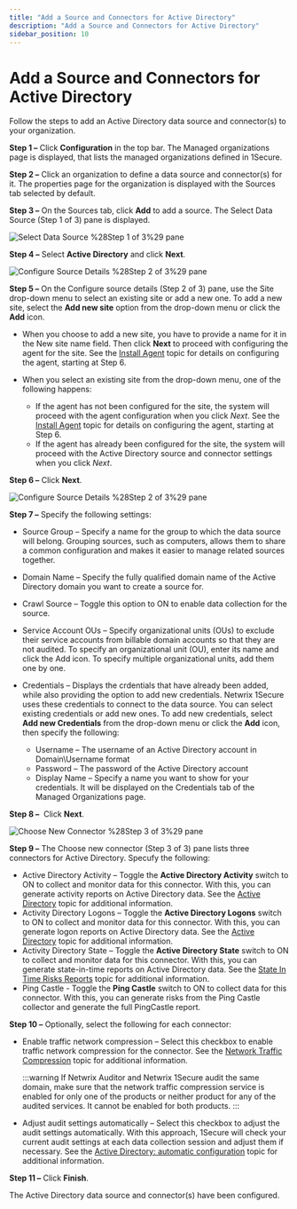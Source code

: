 ```yaml
---
title: "Add a Source and Connectors for Active Directory"
description: "Add a Source and Connectors for Active Directory"
sidebar_position: 10
---
```


# Add a Source and Connectors for Active Directory

Follow the steps to add an Active Directory data source and connector(s) to your organization.

**Step 1 –** Click **Configuration** in the top bar. The Managed organizations page is displayed,
that lists the managed organizations defined in 1Secure.

**Step 2 –** Click an organization to define a data source and connector(s) for it. The properties
page for the organization is displayed with the Sources tab selected by default.

**Step 3 –** On the Sources tab, click **Add** to add a source. The Select Data Source (Step 1 of 3)
pane is displayed.

![Select Data Source %28Step 1 of 3%29 pane](/images/1secure/admin/organizations/sourcesandconnectors/addsources_exchange.webp)

**Step 4 –** Select **Active Directory** and click **Next**.

![Configure Source Details %28Step 2 of 3%29 pane](/images/1secure/admin/organizations/sourcesandconnectors/configuresourcedetails_step2-3.webp)

**Step 5 –** On the Configure source details (Step 2 of 3) pane, use the Site drop-down menu to
select an existing site or add a new one. To add a new site, select the **Add new site** option from
the drop-down menu or click the **Add** icon.

- When you choose to add a new site, you have to provide a name for it in the New site name field.
  Then click **Next** to proceed with configuring the agent for the site. See the
  [Install Agent](/docs/1secure/install/installagent.md) topic for details on configuring the agent,
  starting at Step 6.
- When you select an existing site from the drop-down menu, one of the following happens:

    - If the agent has not been configured for the site, the system will proceed with the agent
      configuration when you click _Next_. See the [Install Agent](/docs/1secure/install/installagent.md)
      topic for details on configuring the agent, starting at Step 6.
    - If the agent has already been configured for the site, the system will proceed with the Active
      Directory source and connector settings when you click _Next_.

**Step 6 –** Click **Next**.

![Configure Source Details %28Step 2 of 3%29 pane](/images/1secure/admin/organizations/sourcesandconnectors/ad_configsourcedetails_step2of3.webp)

**Step 7 –** Specify the following settings:

- Source Group – Specify a name for the group to which the data source will belong. Grouping
  sources, such as computers, allows them to share a common configuration and makes it easier to
  manage related sources together.
- Domain Name – Specify the fully qualified domain name of the Active Directory domain you want to
  create a source for.
- Crawl Source – Toggle this option to ON to enable data collection for the source.
- Service Account OUs – Specify organizational units (OUs) to exclude their service accounts from
  billable domain accounts so that they are not audited. To specify an organizational unit (OU),
  enter its name and click the Add icon. To specify multiple organizational units, add them one by
  one.
- Credentials – Displays the crdentials that have already been added, while also providing the
  option to add new credentials. Netwrix 1Secure uses these credentials to connect to the data
  source. You can select existing credentials or add new ones. To add new credentials, select **Add
  new Credentials** from the drop-down menu or click the **Add** icon, then specify the following:

    - Username – The username of an Active Directory account in Domain\Username format
    - Password – The password of the Active Directory account
    - Display Name – Specify a name you want to show for your credentials. It will be displayed on
      the Credentials tab of the Managed Organizations page.

**Step 8 –**  Click **Next**.

![Choose New Connector %28Step 3 of 3%29 pane](/images/1secure/admin/organizations/sourcesandconnectors/ad_choosenewconnector.webp)

**Step 9 –** The Choose new connector (Step 3 of 3) pane lists three connectors for Active
Directory. Specufy the following:

- Active Directory Activity – Toggle the **Active Directory Activity** switch to ON to collect and
  monitor data for this connector. With this, you can generate activity reports on Active Directory
  data. See the [Active Directory](/docs/1secure/admin/searchandreports/activity.md#active-directory) topic for
  additional information.
- Activity Directory Logons – Toggle the **Active Directory Logons** switch to ON to collect and
  monitor data for this connector. With this, you can generate logon reports on Active Directory
  data. See the [Active Directory](/docs/1secure/admin/searchandreports/activity.md#active-directory) topic for
  additional information.
- Activity Directory State – Toggle the **Active Directory State** switch to ON to collect and
  monitor data for this connector. With this, you can generate state-in-time reports on Active
  Directory data. See the [State In Time Risks Reports](/docs/1secure/admin/searchandreports/stateintime.md) topic
  for additional information.
- Ping Castle - Toggle the **Ping Castle** switch to ON to collect data for this connector. With this, you can generate risks from the Ping Castle collector and generate the full PingCastle report.

**Step 10 –** Optionally, select the following for each connector:

- Enable traffic network compression – Select this checkbox to enable traffic network compression
  for the connector. See the
  [Network Traffic Compression](/docs/1secure/configuration/networktrafficcompression.md) topic for
  additional information.

    :::warning
    If Netwrix Auditor and Netwrix 1Secure audit the same domain, make sure that the
    network traffic compression service is enabled for only one of the products or neither product
    for any of the audited services. It cannot be enabled for both products.
    :::


- Adjust audit settings automatically – Select this checkbox to adjust the audit settings
  automatically. With this approach, 1Secure will check your current audit settings at each data
  collection session and adjust them if necessary. See the
  [Active Directory: automatic configuration](/docs/1secure/configuration/admanual/auto.md) topic for
  additional information.

**Step 11 –** Click **Finish**.

The Active Directory data source and connector(s) have been configured.
